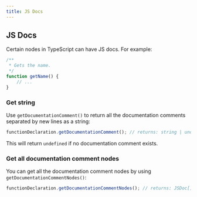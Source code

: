 ```yaml
---
title: JS Docs
---
```


## JS Docs

Certain nodes in TypeScript can have JS docs. For example:

```typescript
/**
 * Gets the name.
 */
function getName() {
    // ...
}
```

### Get string

Use `getDocumentationComment()` to return all the documentation comments separated by new lines as a string:

```typescript
functionDeclaration.getDocumentationComment(); // returns: string | undefined
```

This will return `undefined` if no documentation comment exists.

### Get all documentation comment nodes

You can get all the documentation comment nodes by using `getDocumentationCommentNodes()`:

```typescript
functionDeclaration.getDocumentationCommentNodes(); // returns: JSDoc[]
```
